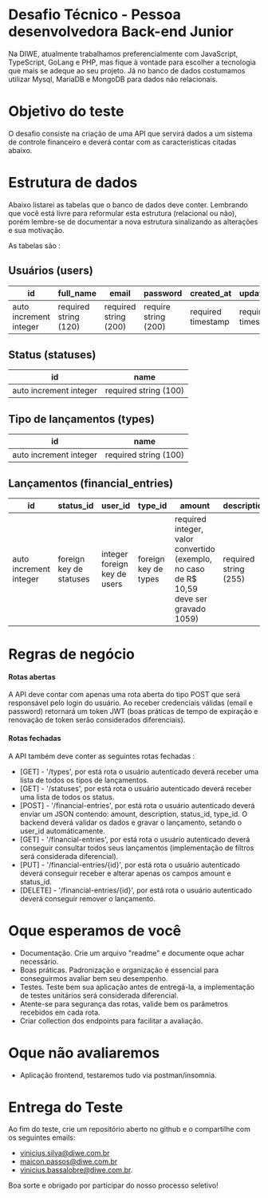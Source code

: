 # Desafio Técnico - Pessoa desenvolvedora Back-end Junior
Na DIWE, atualmente trabalhamos preferencialmente com JavaScript, TypeScript, GoLang e PHP, mas fique à vontade para escolher a tecnologia que mais se adeque ao seu projeto. Já no banco de dados costumamos utilizar Mysql, MariaDB e MongoDB para dados não relacionais.

# Objetivo do teste
O desafio consiste na criação de uma API  que servirá dados a um sistema de controle financeiro e deverá contar com as caracteristicas citadas abaixo.


# Estrutura de dados
Abaixo listarei as tabelas que o banco de dados deve conter. Lembrando que você está livre para reformular esta estrutura (relacional ou não), porém lembre-se de documentar a nova estrutura sinalizando as alterações e sua motivação.

As tabelas são :
## Usuários (users)
| id | full_name | email | password | created_at | updated_at | 
| --- | --- | --- | --- | --- | --- | 
|  auto increment integer | required string (120) | required string (200) | require string (200) | required timestamp | required timestamp |


## Status (statuses)
| id | name | 
| --- | --- |
|  auto increment integer | required string (100) |

## Tipo de lançamentos (types)
| id | name | 
| --- | --- |
|  auto increment integer | required string (100) |

## Lançamentos (financial_entries)
| id | status_id | user_id | type_id | amount | description | created_at | updated_at | 
| --- | --- | --- | --- | --- | --- | --- | --- | 
|  auto increment integer | foreign key de statuses | integer foreign key de users | foreign key de types | required integer, valor convertido (exemplo, no caso de R$ 10,59 deve ser gravado 1059) | required string (255) | required timestamp | required timestamp |

# Regras de negócio
#### Rotas abertas
A API deve contar com apenas uma rota aberta do tipo POST que será responsável pelo login do usuário. 
Ao receber credenciais válidas (email e password) retornará um token JWT (boas práticas de tempo de expiração e renovação de token serão considerados diferenciais).

#### Rotas fechadas
A API também deve conter as seguintes rotas fechadas :
- [GET] - '/types', por está rota o usuário autenticado deverá receber uma lista de todos os tipos de lançamentos.
- [GET] - '/statuses', por está rota o usuário autenticado deverá receber uma lista de todos os status.
- [POST] - '/financial-entries', por está rota o usuário autenticado deverá enviar um JSON contendo: amount, description, status_id, type_id. O backend deverá validar os dados e gravar o lançamento, setando o user_id automáticamente.
- [GET] - '/financial-entries', por está rota o usuário autenticado deverá conseguir consultar todos seus lançamentos (implementação de filtros será considerada diferencial).
- [PUT] - '/financial-entries/{id}', por está rota o usuário autenticado deverá conseguir receber e alterar apenas os campos amount e status_id.
- [DELETE] - '/financial-entries/{id}', por está rota o usuário autenticado deverá conseguir remover o lançamento.

# Oque esperamos de você
- Documentação. Crie um arquivo "readme" e documente oque achar necessário.
- Boas práticas. Padronização e organização é essencial para conseguirmos avaliar bem seu desempenho.
- Testes. Teste bem sua aplicação antes de entregá-la, a implementação de testes unitários será considerada diferencial.
- Atente-se para segurança das rotas, valide bem os parâmetros recebidos em cada rota.
- Criar collection dos endpoints para facilitar a avaliação.

# Oque não avaliaremos
- Aplicação frontend, testaremos tudo via postman/insomnia.

# Entrega do Teste
Ao fim do teste, crie um repositório aberto no github e o compartilhe com os seguintes emails:
-   vinicius.silva@diwe.com.br
-   maicon.passos@diwe.com.br
-   vinicius.bassalobre@diwe.com.br.

Boa sorte e obrigado por participar do nosso processo seletivo!
